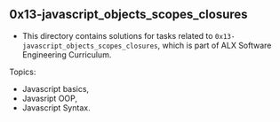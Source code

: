 ## 0x13-javascript_objects_scopes_closures  
+ This directory contains solutions for tasks related to `0x13-javascript_objects_scopes_closures`, which is part of ALX Software Engineering Curriculum.

Topics:
+ Javascript basics,
+ Javasript OOP,
+ Javascript Syntax.